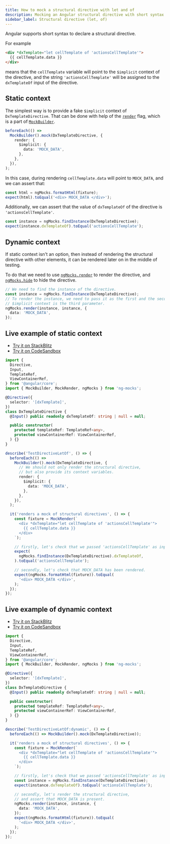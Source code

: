 ```yaml
---
title: How to mock a structural directive with let and of
description: Mocking an Angular structural directive with short syntax
sidebar_label: Structural directive (let, of)
---
```


Angular supports short syntax to declare a structural directive.

For example

```html
<div *dxTemplate="let cellTemplate of 'actionsCellTemplate'">
  {{ cellTemplate.data }}
</div>
```

means that the `cellTemplate` variable will point to the `$implicit` context of the directive,
and the string `'actionsCellTemplate'` will be assigned to the `dxTemplateOf` input of the directive.

## Static context

The simplest way is to provide a fake `$implicit` context of `DxTemplateDirective`.
That can be done with help of the [`render`](../../api/MockBuilder.md#render-flag) flag,
which is a part of [`MockBuilder`](../../api/MockBuilder.md).

```ts
beforeEach(() =>
  MockBuilder().mock(DxTemplateDirective, {
    render: {
      $implicit: {
        data: 'MOCK_DATA',
      },
    },
  }),
);
```

In this case, during rendering `cellTemplate.data` will point to `MOCK_DATA`, and we can assert that:

```ts
const html = ngMocks.formatHtml(fixture);
expect(html).toEqual('<div> MOCK_DATA </div>');
```

Additionally, we can assert that the value of `dxTemplateOf` of the directive is `'actionsCellTemplate'`.

```ts
const instance = ngMocks.findInstance(DxTemplateDirective);
expect(instance.dxTemplateOf).toEqual('actionsCellTemplate');
```

## Dynamic context

If static context isn't an option, then instead of rendering the structural directive with other elements,
it can be rendered later on in the middle of testing.

To do that we need to use [`ngMocks.render`](../../api/ngMocks/render.md#render-structural-directives) to render the directive,
and [`ngMocks.hide`](../../api/ngMocks/hide.md#structural-directive) to hide the directive.

```ts
// We need to find the instance of the directive.
const instance = ngMocks.findInstance(DxTemplateDirective);
// To render the instance, we need to pass it as the first and the seconds parameters.
// $implicit context is the third parameter.
ngMocks.render(instance, instance, {
  data: 'MOCK_DATA',
});
```

## Live example of static context

- [Try it on StackBlitz](https://stackblitz.com/github/ng-mocks/examples/tree/tests?file=src/examples/TestDirectiveLetOf/static.spec.ts&initialpath=%3Fspec%3DTestDirectiveLetOf%3Astatic)
- [Try it on CodeSandbox](https://codesandbox.io/s/github/ng-mocks/examples/tree/tests?file=/src/examples/TestDirectiveLetOf/static.spec.ts&initialpath=%3Fspec%3DTestDirectiveLetOf%3Astatic)

```ts title="https://github.com/ike18t/ng-mocks/blob/master/examples/TestDirectiveLetOf/static.spec.ts"
import {
  Directive,
  Input,
  TemplateRef,
  ViewContainerRef,
} from '@angular/core';
import { MockBuilder, MockRender, ngMocks } from 'ng-mocks';

@Directive({
  selector: '[dxTemplate]',
})
class DxTemplateDirective {
  @Input() public readonly dxTemplateOf: string | null = null;

  public constructor(
    protected templateRef: TemplateRef<any>,
    protected viewContainerRef: ViewContainerRef,
  ) {}
}

describe('TestDirectiveLetOf', () => {
  beforeEach(() =>
    MockBuilder().mock(DxTemplateDirective, {
      // We should not only render the structural directive,
      // but also provide its context variables.
      render: {
        $implicit: {
          data: 'MOCK_DATA',
        },
      },
    }),
  );

  it('renders a mock of structural directives', () => {
    const fixture = MockRender(`
      <div *dxTemplate="let cellTemplate of 'actionsCellTemplate'">
        {{ cellTemplate.data }}
      </div>
    `);

    // firstly, let's check that we passed 'actionsCellTemplate' as input value.
    expect(
      ngMocks.findInstance(DxTemplateDirective).dxTemplateOf,
    ).toEqual('actionsCellTemplate');

    // secondly, let's check that MOCK_DATA has been rendered.
    expect(ngMocks.formatHtml(fixture)).toEqual(
      '<div> MOCK_DATA </div>',
    );
  });
});
```

## Live example of dynamic context

- [Try it on StackBlitz](https://stackblitz.com/github/ng-mocks/examples/tree/tests?file=src/examples/TestDirectiveLetOf/dynamic.spec.ts&initialpath=%3Fspec%3DTestDirectiveLetOf%3Adynamic)
- [Try it on CodeSandbox](https://codesandbox.io/s/github/ng-mocks/examples/tree/tests?file=/src/examples/TestDirectiveLetOf/dynamic.spec.ts&initialpath=%3Fspec%3DTestDirectiveLetOf%3Adynamic)

```ts title="https://github.com/ike18t/ng-mocks/blob/master/examples/TestDirectiveLetOf/dynamic.spec.ts"
import {
  Directive,
  Input,
  TemplateRef,
  ViewContainerRef,
} from '@angular/core';
import { MockBuilder, MockRender, ngMocks } from 'ng-mocks';

@Directive({
  selector: '[dxTemplate]',
})
class DxTemplateDirective {
  @Input() public readonly dxTemplateOf: string | null = null;

  public constructor(
    protected templateRef: TemplateRef<any>,
    protected viewContainerRef: ViewContainerRef,
  ) {}
}

describe('TestDirectiveLetOf:dynamic', () => {
  beforeEach(() => MockBuilder().mock(DxTemplateDirective));

  it('renders a mock of structural directives', () => {
    const fixture = MockRender(`
      <div *dxTemplate="let cellTemplate of 'actionsCellTemplate'">
        {{ cellTemplate.data }}
      </div>
    `);

    // firstly, let's check that we passed 'actionsCellTemplate' as input value.
    const instance = ngMocks.findInstance(DxTemplateDirective);
    expect(instance.dxTemplateOf).toEqual('actionsCellTemplate');

    // secondly, let's render the structural directive,
    // and assert that MOCK_DATA is present.
    ngMocks.render(instance, instance, {
      data: 'MOCK_DATA',
    });
    expect(ngMocks.formatHtml(fixture)).toEqual(
      '<div> MOCK_DATA </div>',
    );
  });
});
```
